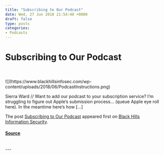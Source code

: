 ```yaml
---
title: "Subscribing to Our Podcast"
date: Wed, 27 Jun 2018 21:54:40 +0000
draft: false
type: posts
categories: 
- Podcasts
---
```

# Subscribing to Our Podcast

<br/>

<br/>
![](https://www.blackhillsinfosec.com/wp-content/uploads/2018/06/PodcastInstructions.png)

Sierra Ward // Want to add our podcast to your subscription service? I’m struggling to figure out Apple’s submission process… (queue Apple eye roll here). In the meantime here’s how \[…\]

The post [Subscribing to Our Podcast](https://www.blackhillsinfosec.com/subscribetopodcast/) appeared first on [Black Hills Information Security](https://www.blackhillsinfosec.com).

#### [Source](https://www.blackhillsinfosec.com/subscribetopodcast/)

<br/>
---
